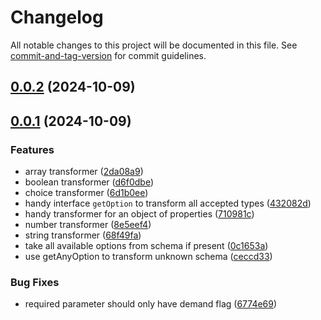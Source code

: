 # Changelog

All notable changes to this project will be documented in this file. See [commit-and-tag-version](https://github.com/absolute-version/commit-and-tag-version) for commit guidelines.

## [0.0.2](https://github.com/moontaiworks/yargs-typebox/compare/v0.0.1...v0.0.2) (2024-10-09)

## [0.0.1](https://github.com/moontaiworks/yargs-typebox/compare/v0.0.0...v0.0.1) (2024-10-09)


### Features

* array transformer ([2da08a9](https://github.com/moontaiworks/yargs-typebox/commit/2da08a9d6440dd18f7f3c92611a6d9be0a22a8e8))
* boolean transformer ([d6f0dbe](https://github.com/moontaiworks/yargs-typebox/commit/d6f0dbe611ee37ca02b02a5c9f4b0c7c8c3cc9b5))
* choice transformer ([6d1b0ee](https://github.com/moontaiworks/yargs-typebox/commit/6d1b0ee5ffae43aa549991caa034dc6d18e4a463))
* handy interface `getOption` to transform all accepted types ([432082d](https://github.com/moontaiworks/yargs-typebox/commit/432082d9abd3d90c3ee6f645641059e19f81b0f7))
* handy transformer for an object of properties ([710981c](https://github.com/moontaiworks/yargs-typebox/commit/710981c213b9b3a71f318d09382c84d0db8f3e27))
* number transformer ([8e5eef4](https://github.com/moontaiworks/yargs-typebox/commit/8e5eef455a79fb48a3ea8fd1feb173ce031d5089))
* string transformer ([68f49fa](https://github.com/moontaiworks/yargs-typebox/commit/68f49fa4936a5ee165a56a5c599aea3c113def9a))
* take all available options from schema if present ([0c1653a](https://github.com/moontaiworks/yargs-typebox/commit/0c1653a76458c445e25594bc1a98c5d4c0715e34))
* use getAnyOption to transform unknown schema ([ceccd33](https://github.com/moontaiworks/yargs-typebox/commit/ceccd339eba558ff07f5123f286a488ef750fcb9))


### Bug Fixes

* required parameter should only have demand flag ([6774e69](https://github.com/moontaiworks/yargs-typebox/commit/6774e6964b55a3e62f42fc6a6fcddb3fead27274))
